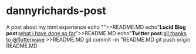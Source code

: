 # dannyrichards-post
A post about my html experience
echo "<my html experience post>">>README.MD
echo"**Lucid Blog post:**[what i have done so far](https://lucid.blog/talk2danny71)">>README.MD
  echo"**Twitter post:**[all thanks to @flutterwave](https://mobile.twitter.com/Dannyrichy05/status?1164817113954959360) >>README.MD
  git commit -m "README.MD
  git push origin README.MD
  
